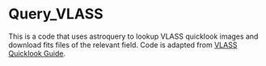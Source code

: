 # Query_VLASS
This is a code that uses astroquery to lookup VLASS quicklook images and download fits files of the relevant field. Code is adapted from [VLASS Quicklook Guide](https://science.nrao.edu/vlass/data-access/vlass-epoch-1-quick-look-users-guide). 
